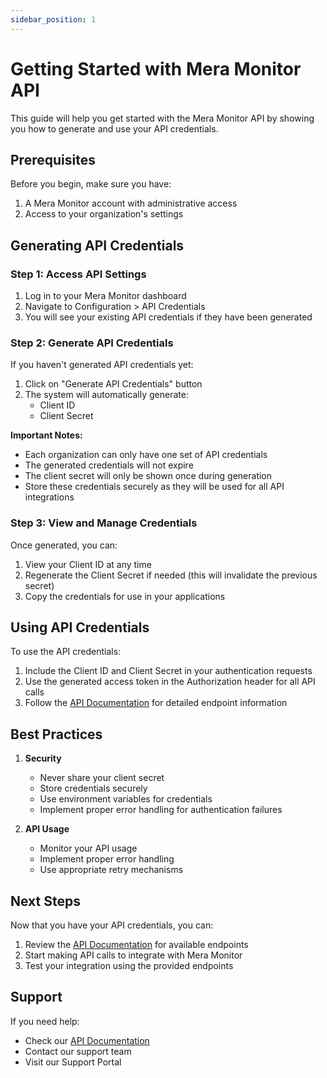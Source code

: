 ```yaml
---
sidebar_position: 1
---
```


# Getting Started with Mera Monitor API

This guide will help you get started with the Mera Monitor API by showing you how to generate and use your API credentials.

## Prerequisites

Before you begin, make sure you have:
1. A Mera Monitor account with administrative access
2. Access to your organization's settings

## Generating API Credentials

### Step 1: Access API Settings
1. Log in to your Mera Monitor dashboard
2. Navigate to Configuration > API Credentials
3. You will see your existing API credentials if they have been generated

### Step 2: Generate API Credentials
If you haven't generated API credentials yet:
1. Click on "Generate API Credentials" button
2. The system will automatically generate:
   - Client ID
   - Client Secret

**Important Notes:**
- Each organization can only have one set of API credentials
- The generated credentials will not expire
- The client secret will only be shown once during generation
- Store these credentials securely as they will be used for all API integrations

### Step 3: View and Manage Credentials
Once generated, you can:
1. View your Client ID at any time
2. Regenerate the Client Secret if needed (this will invalidate the previous secret)
3. Copy the credentials for use in your applications

## Using API Credentials

To use the API credentials:
1. Include the Client ID and Client Secret in your authentication requests
2. Use the generated access token in the Authorization header for all API calls
3. Follow the [API Documentation](/docs/api-documentation) for detailed endpoint information

## Best Practices

1. **Security**
   - Never share your client secret
   - Store credentials securely
   - Use environment variables for credentials
   - Implement proper error handling for authentication failures

2. **API Usage**
   - Monitor your API usage
   - Implement proper error handling
   - Use appropriate retry mechanisms

## Next Steps

Now that you have your API credentials, you can:
1. Review the [API Documentation](/docs/api-documentation) for available endpoints
2. Start making API calls to integrate with Mera Monitor
3. Test your integration using the provided endpoints

## Support

If you need help:
- Check our [API Documentation](/docs/api-documentation)
- Contact our support team
- Visit our Support Portal 